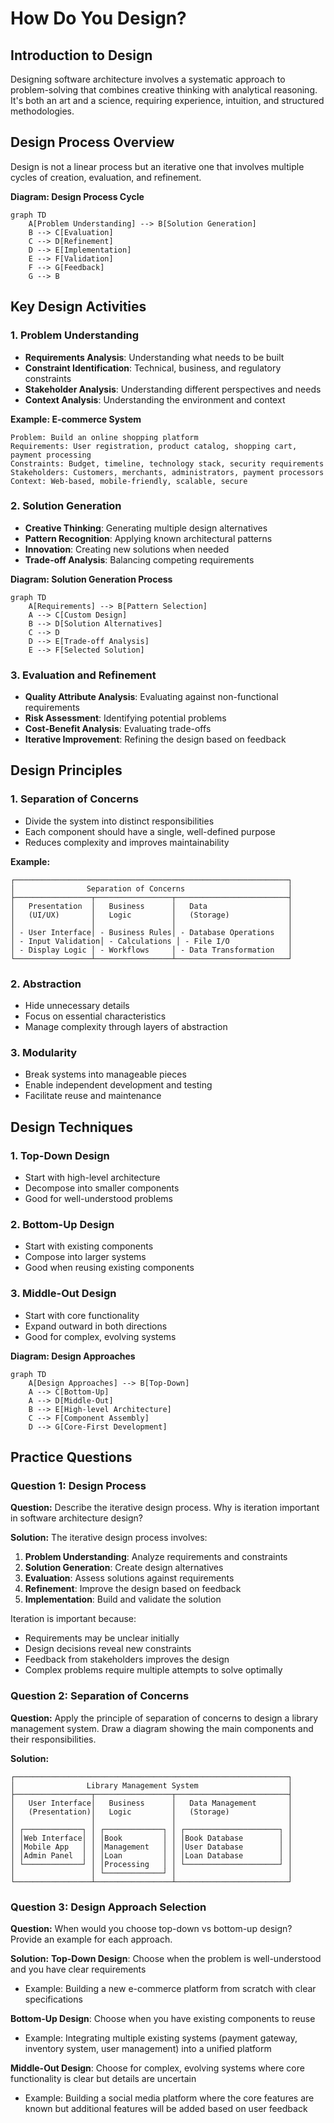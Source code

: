 # How Do You Design?

## Introduction to Design
Designing software architecture involves a systematic approach to problem-solving that combines creative thinking with analytical reasoning. It's both an art and a science, requiring experience, intuition, and structured methodologies.

## Design Process Overview
Design is not a linear process but an iterative one that involves multiple cycles of creation, evaluation, and refinement.

**Diagram: Design Process Cycle**
```mermaid
graph TD
    A[Problem Understanding] --> B[Solution Generation]
    B --> C[Evaluation]
    C --> D[Refinement]
    D --> E[Implementation]
    E --> F[Validation]
    F --> G[Feedback]
    G --> B
```

## Key Design Activities

### 1. Problem Understanding
- **Requirements Analysis**: Understanding what needs to be built
- **Constraint Identification**: Technical, business, and regulatory constraints
- **Stakeholder Analysis**: Understanding different perspectives and needs
- **Context Analysis**: Understanding the environment and context

**Example: E-commerce System**
```
Problem: Build an online shopping platform
Requirements: User registration, product catalog, shopping cart, payment processing
Constraints: Budget, timeline, technology stack, security requirements
Stakeholders: Customers, merchants, administrators, payment processors
Context: Web-based, mobile-friendly, scalable, secure
```

### 2. Solution Generation
- **Creative Thinking**: Generating multiple design alternatives
- **Pattern Recognition**: Applying known architectural patterns
- **Innovation**: Creating new solutions when needed
- **Trade-off Analysis**: Balancing competing requirements

**Diagram: Solution Generation Process**
```mermaid
graph TD
    A[Requirements] --> B[Pattern Selection]
    A --> C[Custom Design]
    B --> D[Solution Alternatives]
    C --> D
    D --> E[Trade-off Analysis]
    E --> F[Selected Solution]
```

### 3. Evaluation and Refinement
- **Quality Attribute Analysis**: Evaluating against non-functional requirements
- **Risk Assessment**: Identifying potential problems
- **Cost-Benefit Analysis**: Evaluating trade-offs
- **Iterative Improvement**: Refining the design based on feedback

## Design Principles

### 1. Separation of Concerns
- Divide the system into distinct responsibilities
- Each component should have a single, well-defined purpose
- Reduces complexity and improves maintainability

**Example:**
```
┌─────────────────────────────────────────────────────────────┐
│                Separation of Concerns                       │
├─────────────────┬─────────────────┬─────────────────────────┤
│   Presentation  │   Business      │   Data                  │
│   (UI/UX)       │   Logic         │   (Storage)             │
│                 │                 │                         │
│ - User Interface│ - Business Rules│ - Database Operations   │
│ - Input Validation│ - Calculations │ - File I/O             │
│ - Display Logic │ - Workflows     │ - Data Transformation   │
└─────────────────┴─────────────────┴─────────────────────────┘
```

### 2. Abstraction
- Hide unnecessary details
- Focus on essential characteristics
- Manage complexity through layers of abstraction

### 3. Modularity
- Break systems into manageable pieces
- Enable independent development and testing
- Facilitate reuse and maintenance

## Design Techniques

### 1. Top-Down Design
- Start with high-level architecture
- Decompose into smaller components
- Good for well-understood problems

### 2. Bottom-Up Design
- Start with existing components
- Compose into larger systems
- Good when reusing existing components

### 3. Middle-Out Design
- Start with core functionality
- Expand outward in both directions
- Good for complex, evolving systems

**Diagram: Design Approaches**
```mermaid
graph TD
    A[Design Approaches] --> B[Top-Down]
    A --> C[Bottom-Up]
    A --> D[Middle-Out]
    B --> E[High-level Architecture]
    C --> F[Component Assembly]
    D --> G[Core-First Development]
```

## Practice Questions

### Question 1: Design Process
**Question:** Describe the iterative design process. Why is iteration important in software architecture design?

**Solution:**
The iterative design process involves:
1. **Problem Understanding**: Analyze requirements and constraints
2. **Solution Generation**: Create design alternatives
3. **Evaluation**: Assess solutions against requirements
4. **Refinement**: Improve the design based on feedback
5. **Implementation**: Build and validate the solution

Iteration is important because:
- Requirements may be unclear initially
- Design decisions reveal new constraints
- Feedback from stakeholders improves the design
- Complex problems require multiple attempts to solve optimally

### Question 2: Separation of Concerns
**Question:** Apply the principle of separation of concerns to design a library management system. Draw a diagram showing the main components and their responsibilities.

**Solution:**
```
┌─────────────────────────────────────────────────────────────┐
│                Library Management System                    │
├─────────────────┬─────────────────┬─────────────────────────┤
│   User Interface│   Business      │   Data Management       │
│   (Presentation)│   Logic         │   (Storage)             │
│                 │                 │                         │
│ ┌─────────────┐ │ ┌─────────────┐ │ ┌─────────────────────┐ │
│ │Web Interface│ │ │Book         │ │ │Book Database        │ │
│ │Mobile App   │ │ │Management   │ │ │User Database        │ │
│ │Admin Panel  │ │ │Loan         │ │ │Loan Database        │ │
│ └─────────────┘ │ │Processing   │ │ └─────────────────────┘ │
│                 │ └─────────────┘ │                         │
└─────────────────┴─────────────────┴─────────────────────────┘
```

### Question 3: Design Approach Selection
**Question:** When would you choose top-down vs bottom-up design? Provide an example for each approach.

**Solution:**
**Top-Down Design**: Choose when the problem is well-understood and you have clear requirements
- Example: Building a new e-commerce platform from scratch with clear specifications

**Bottom-Up Design**: Choose when you have existing components to reuse
- Example: Integrating multiple existing systems (payment gateway, inventory system, user management) into a unified platform

**Middle-Out Design**: Choose for complex, evolving systems where core functionality is clear but details are uncertain
- Example: Building a social media platform where the core features are known but additional features will be added based on user feedback 
